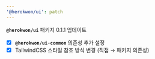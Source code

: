 ```yaml
---
'@herokwon/ui': patch
---
```


**`@herokwon/ui`** 패키지 0.1.1 업데이트

- [x] **`@herokwon/ui-common`** 의존성 추가 설정
- [x] TailwindCSS 스타일 참조 방식 변경 (직접 → 패키지 의존성)
